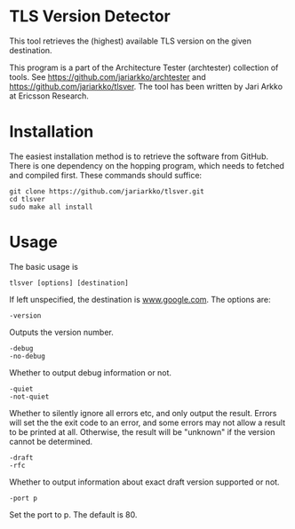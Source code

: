 
# TLS Version Detector

This tool retrieves the (highest) available TLS version on the given destination.

This program is a part of the Architecture Tester (archtester) collection of tools. See https://github.com/jariarkko/archtester and https://github.com/jariarkko/tlsver. The tool has been written by Jari Arkko at Ericsson Research.

# Installation

The easiest installation method is to retrieve the software from GitHub. There is one dependency on the hopping program, which needs to fetched and compiled first. These commands should suffice:

    git clone https://github.com/jariarkko/tlsver.git
    cd tlsver
    sudo make all install
    
  
# Usage

The basic usage is

    tlsver [options] [destination]

If left unspecified, the destination is www.google.com. The options are:

    -version

Outputs the version number.

    -debug
    -no-debug

Whether to output debug information or not.

    -quiet
    -not-quiet

Whether to silently ignore all errors etc, and only output the result. Errors will set the the exit code to an error, and some errors may not allow a result to be printed at all. Otherwise, the result will be "unknown" if the version cannot be determined.

    -draft
    -rfc

Whether to output information about exact draft version supported or not.

    -port p

Set the port to p. The default is 80.
